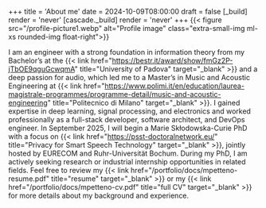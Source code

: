 +++
title = 'About me'
date = 2024-10-09T08:00:00
draft = false
[_build]
render = 'never'
[cascade._build]
render = 'never'
+++
{{< figure src="/profile-picture1.webp" alt="Profile image" class="extra-small-img ml-xs rounded-img float-right">}}

I am an engineer with a strong foundation in information theory from my Bachelor’s at the 
{{< link href="https://bestr.it/award/show/fmGz2P-jTbOE9qguGcwqmA" title="University of Padova" target="_blank" >}} 
and a deep passion for audio, which led me to a Master’s in Music and Acoustic Engineering at 
{{< link href="https://www.polimi.it/en/education/laurea-magistrale-programmes/programme-detail/music-and-acoustic-engineering" title="Politecnico di Milano" target="_blank" >}}. 
I gained expertise in deep learning, signal processing, and electronics and worked professionally as a full-stack 
developer, software architect, and DevOps engineer. In September 2025, I will begin a Marie Skłodowska-Curie PhD with 
a focus on {{< link href="https://psst-doctoralnetwork.eu/" title="Privacy for Smart Speech Technology" target="_blank" >}}, 
jointly hosted by EURECOM and Ruhr-Universität Bochum.
During my PhD, I am actively seeking research or industrial internship opportunities in related fields. Feel free to
review my {{< link href="/portfolio/docs/mpetteno-resume.pdf" title="resume" target="_blank" >}} or my
{{< link href="/portfolio/docs/mpetteno-cv.pdf" title="full CV" target="_blank" >}} for more details about my background
and experience.
